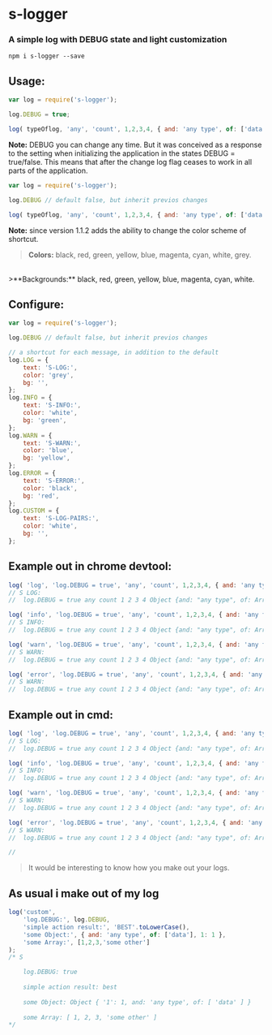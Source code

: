 s-logger
===============
### A simple log with DEBUG state and light customization

```shell
npm i s-logger --save
```

Usage:
---------------
```javascript
var log = require('s-logger');

log.DEBUG = true;

log( typeOflog, 'any', 'count', 1,2,3,4, { and: 'any type', of: ['data'] } );
```

**Note:** DEBUG you can change any time. But it was conceived as a response to the setting when initializing the application in the states DEBUG = true/false. This means that after the change log flag ceases to work in all parts of the application.


```javascript
var log = require('s-logger');

log.DEBUG // default false, but inherit previos changes

log( typeOflog, 'any', 'count', 1,2,3,4, { and: 'any type', of: ['data'] } );
```

**Note:** since version 1.1.2 adds the ability to change the color scheme of shortcut.
 >**Colors:** black, red, green, yellow, blue, magenta, cyan, white, grey.
 <br/>
 >**Backgrounds:**  black, red, green, yellow, blue, magenta, cyan, white.

Configure:
---------------
```javascript
var log = require('s-logger');

log.DEBUG // default false, but inherit previos changes

// a shortcut for each message, in addition to the default
log.LOG = {
	text: 'S-LOG:',
	color: 'grey',
	bg: '',
};
log.INFO = {
	text: 'S-INFO:',
	color: 'white',
	bg: 'green',
};
log.WARN = {
	text: 'S-WARN:',
	color: 'blue',
	bg: 'yellow',
};
log.ERROR = {
	text: 'S-ERROR:',
	color: 'black',
	bg: 'red',
};
log.CUSTOM = {
	text: 'S-LOG-PAIRS:',
	color: 'white',
	bg: '',
};

```

Example out in chrome devtool:
---------------
```javascript
log( 'log', 'log.DEBUG = true', 'any', 'count', 1,2,3,4, { and: 'any type', of: ['data'] } );
// S LOG:
//	log.DEBUG = true any count 1 2 3 4 Object {and: "any type", of: Array[1]}

log( 'info', 'log.DEBUG = true', 'any', 'count', 1,2,3,4, { and: 'any type', of: ['data'] } );
// S INFO:
//	log.DEBUG = true any count 1 2 3 4 Object {and: "any type", of: Array[1]}

log( 'warn', 'log.DEBUG = true', 'any', 'count', 1,2,3,4, { and: 'any type', of: ['data'] } );
// S WARN:
//	log.DEBUG = true any count 1 2 3 4 Object {and: "any type", of: Array[1]}

log( 'error', 'log.DEBUG = true', 'any', 'count', 1,2,3,4, { and: 'any type', of: ['data'] } );
// S WARN:
//	log.DEBUG = true any count 1 2 3 4 Object {and: "any type", of: Array[1]}
```
Example out in cmd:
---------------
```javascript
log( 'log', 'log.DEBUG = true', 'any', 'count', 1,2,3,4, { and: 'any type', of: ['data'] } );
// S LOG:
//	log.DEBUG = true any count 1 2 3 4 Object {and: "any type", of: Array[1]}

log( 'info', 'log.DEBUG = true', 'any', 'count', 1,2,3,4, { and: 'any type', of: ['data'] } );
// S INFO:
//	log.DEBUG = true any count 1 2 3 4 Object {and: "any type", of: Array[1]}

log( 'warn', 'log.DEBUG = true', 'any', 'count', 1,2,3,4, { and: 'any type', of: ['data'] } );
// S WARN:
//	log.DEBUG = true any count 1 2 3 4 Object {and: "any type", of: Array[1]}

log( 'error', 'log.DEBUG = true', 'any', 'count', 1,2,3,4, { and: 'any type', of: ['data'] } );
// S WARN:
//	log.DEBUG = true any count 1 2 3 4 Object {and: "any type", of: Array[1]}

// 

```

> It would be interesting to know how you make out your logs.

As usual i make out of my log
---------------
```javascript
log('custom',
	'log.DEBUG:', log.DEBUG,
	'simple action result:', 'BEST'.toLowerCase(),
	'some Object:', { and: 'any type', of: ['data'], 1: 1 },
	'some Array:', [1,2,3,'some other']
);
/* S

	log.DEBUG: true
	
	simple action result: best
	
	some Object: Object { '1': 1, and: 'any type', of: [ 'data' ] }
	
	some Array: [ 1, 2, 3, 'some other' ]
*/
```
